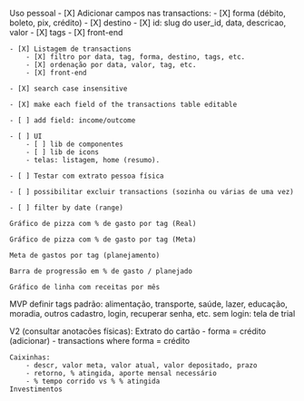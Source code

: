 Uso pessoal
	- [X] Adicionar campos nas transactions:
		- [X] forma (débito, boleto, pix, crédito)
		- [X] destino
		- [X] id: slug do user_id, data, descricao, valor
		- [X] tags
		- [X] front-end

	- [X] Listagem de transactions
		- [X] filtro por data, tag, forma, destino, tags, etc.
		- [X] ordenação por data, valor, tag, etc.
		- [X] front-end

	- [X] search case insensitive
	
	- [X] make each field of the transactions table editable

	- [ ] add field: income/outcome

	- [ ] UI
		- [ ] lib de componentes
		- [ ] lib de icons
		- telas: listagem, home (resumo).

	- [ ] Testar com extrato pessoa física

	- [ ] possibilitar excluir transactions (sozinha ou várias de uma vez)

	- [ ] filter by date (range)

	Gráfico de pizza com % de gasto por tag (Real)

	Gráfico de pizza com % de gasto por tag (Meta)

	Meta de gastos por tag (planejamento)

	Barra de progressão em % de gasto / planejado

	Gráfico de linha com receitas por mês

MVP
	definir tags padrão: alimentação, transporte, saúde, lazer, educação, moradia, outros
	cadastro, login, recuperar senha, etc.
	sem login: tela de trial

V2 (consultar anotacões físicas):
	Extrato do cartão
	- forma = crédito (adicionar)
	- transactions where forma = crédito

	Caixinhas:
		- descr, valor meta, valor atual, valor depositado, prazo
		- retorno, % atingida, aporte mensal necessário
		- % tempo corrido vs % % atingida
	Investimentos